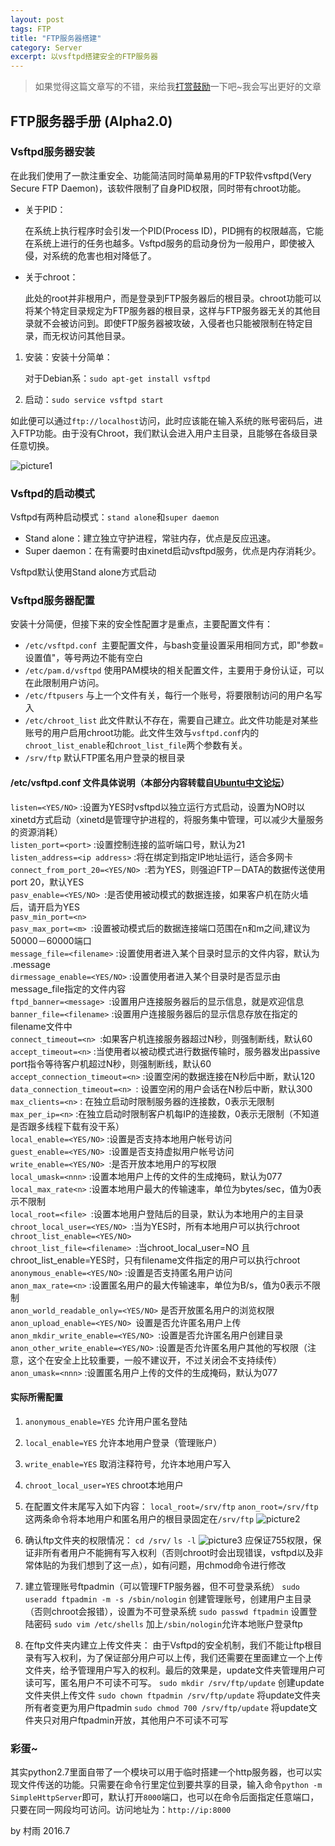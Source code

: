 ```yaml
---
layout: post
tags: FTP
title: "FTP服务器搭建"
category: Server
excerpt: 以vsftpd搭建安全的FTP服务器
---
```

> 如果觉得这篇文章写的不错，来给我[打赏鼓励](http://d3.freep.cn/3tb_160710193136wkl4568789.jpg)一下吧~我会写出更好的文章


## FTP服务器手册 (Alpha2.0)

### Vsftpd服务器安装
在此我们使用了一款注重安全、功能简洁同时简单易用的FTP软件vsftpd(Very Secure FTP Daemon)，该软件限制了自身PID权限，同时带有chroot功能。

* 关于PID：

  在系统上执行程序时会引发一个PID(Process ID)，PID拥有的权限越高，它能在系统上进行的任务也越多。Vsftpd服务的启动身份为一般用户，即使被入侵，对系统的危害也相对降低了。

* 关于chroot：

  此处的root并非根用户，而是登录到FTP服务器后的根目录。chroot功能可以将某个特定目录规定为FTP服务器的根目录，这样与FTP服务器无关的其他目录就不会被访问到。即使FTP服务器被攻破，入侵者也只能被限制在特定目录，而无权访问其他目录。

1. 安装：安装十分简单：

   对于Debian系：`sudo apt-get install vsftpd`

2. 启动：`sudo service vsftpd start`


如此便可以通过`ftp://localhost`访问，此时应该能在输入系统的账号密码后，进入FTP功能。由于没有Chroot，我们默认会进入用户主目录，且能够在各级目录任意切换。

![picture1](http://d3.freep.cn/3tb_160730183804noch568789.png)

### Vsftpd的启动模式

Vsftpd有两种启动模式：`stand alone`和`super daemon`

* Stand alone：建立独立守护进程，常驻内存，优点是反应迅速。
* Super daemon：在有需要时由xinetd启动vsftpd服务，优点是内存消耗少。

Vsftpd默认使用Stand alone方式启动

### Vsftpd服务器配置

安装十分简便，但接下来的安全性配置才是重点，主要配置文件有：

* `/etc/vsftpd.conf `主要配置文件，与bash变量设置采用相同方式，即"参数=设置值"，等号两边不能有空白
* `/etc/pam.d/vsftpd` 使用PAM模块的相关配置文件，主要用于身份认证，可以在此限制用户访问。
* `/etc/ftpusers` 与上一个文件有关，每行一个账号，将要限制访问的用户名写入
* `/etc/chroot_list` 此文件默认不存在，需要自己建立。此文件功能是对某些账号的用户启用chroot功能。此文件生效与`vsftpd.conf`内的`chroot_list_enable`和`chroot_list_file`两个参数有关。
* `/srv/ftp` 默认FTP匿名用户登录的根目录



#### /etc/vsftpd.conf 文件具体说明（本部分内容转载自[Ubuntu中文论坛](http://wiki.ubuntu.com.cn/Vsftpd)）


`listen=<YES/NO>` :设置为YES时vsftpd以独立运行方式启动，设置为NO时以xinetd方式启动（xinetd是管理守护进程的，将服务集中管理，可以减少大量服务的资源消耗）  
`listen_port=<port>` :设置控制连接的监听端口号，默认为21    
`listen_address=<ip address>` :将在绑定到指定IP地址运行，适合多网卡   
`connect_from_port_20=<YES/NO> `:若为YES，则强迫FTP－DATA的数据传送使用port 20，默认YES  
`pasv_enable=<YES/NO> `:是否使用被动模式的数据连接，如果客户机在防火墙后，请开启为YES  
`pasv_min_port=<n>`  
`pasv_max_port=<m> `:设置被动模式后的数据连接端口范围在n和m之间,建议为50000－60000端口  
`message_file=<filename>` :设置使用者进入某个目录时显示的文件内容，默认为 .message  
`dirmessage_enable=<YES/NO>` :设置使用者进入某个目录时是否显示由message_file指定的文件内容  
`ftpd_banner=<message> `:设置用户连接服务器后的显示信息，就是欢迎信息  
`banner_file=<filename>` :设置用户连接服务器后的显示信息存放在指定的filename文件中  
`connect_timeout=<n> `:如果客户机连接服务器超过N秒，则强制断线，默认60  
`accept_timeout=<n>` :当使用者以被动模式进行数据传输时，服务器发出passive port指令等待客户机超过N秒，则强制断线，默认60  
`accept_connection_timeout=<n>` :设置空闲的数据连接在N秒后中断，默认120  
`data_connection_timeout=<n> `: 设置空闲的用户会话在N秒后中断，默认300  
`max_clients=<n>` : 在独立启动时限制服务器的连接数，0表示无限制  
`max_per_ip=<n>` :在独立启动时限制客户机每IP的连接数，0表示无限制（不知道是否跟多线程下载有没干系）  
`local_enable=<YES/NO>` :设置是否支持本地用户帐号访问  
`guest_enable=<YES/NO> `:设置是否支持虚拟用户帐号访问  
`write_enable=<YES/NO> `:是否开放本地用户的写权限  
`local_umask=<nnn>` :设置本地用户上传的文件的生成掩码，默认为077  
`local_max_rate<n>` :设置本地用户最大的传输速率，单位为bytes/sec，值为0表示不限制  
`local_root=<file> `:设置本地用户登陆后的目录，默认为本地用户的主目录  
`chroot_local_user=<YES/NO> `:当为YES时，所有本地用户可以执行chroot  
`chroot_list_enable=<YES/NO>`   
`chroot_list_file=<filename> `:当chroot_local_user=NO 且 chroot_list_enable=YES时，只有filename文件指定的用户可以执行chroot  
`anonymous_enable=<YES/NO>` :设置是否支持匿名用户访问  
`anon_max_rate=<n>` :设置匿名用户的最大传输速率，单位为B/s，值为0表示不限制  
`anon_world_readable_only=<YES/NO>` 是否开放匿名用户的浏览权限  
`anon_upload_enable=<YES/NO> `设置是否允许匿名用户上传  
`anon_mkdir_write_enable=<YES/NO> `:设置是否允许匿名用户创建目录  
`anon_other_write_enable=<YES/NO>` :设置是否允许匿名用户其他的写权限（注意，这个在安全上比较重要，一般不建议开，不过关闭会不支持续传）  
`anon_umask=<nnn>` :设置匿名用户上传的文件的生成掩码，默认为077   

#### **实际所需配置**

1. `anonymous_enable=YES` 允许用户匿名登陆
2. `local_enable=YES` 允许本地用户登录（管理账户）
3. `write_enable=YES` 取消注释符号，允许本地用户写入
4. `chroot_local_user=YES` chroot本地用户
5. 在配置文件末尾写入如下内容：
   `local_root=/srv/ftp`
   `anon_root=/srv/ftp`
   这两条命令将本地用户和匿名用户的根目录固定在`/srv/ftp`
   ![picture2](http://d3.freep.cn/3tb_160730183804v89x568789.png)
6. 确认ftp文件夹的权限情况：
   `cd /srv/`
   `ls -l`
   ![picture3](http://d3.freep.cn/3tb_160730183804h02h568789.png)
   应保证755权限，保证非所有者用户不能拥有写入权利（否则chroot时会出现错误，vsftpd以及非常体贴的为我们想到了这一点），如有问题，用chmod命令进行修改
7. 建立管理账号ftpadmin（可以管理FTP服务器，但不可登录系统）
   `sudo useradd ftpadmin -m -s /sbin/nologin` 创建管理账号，创建用户主目录（否则chroot会报错），设置为不可登录系统
   `sudo passwd ftpadmin` 设置登陆密码
   `sudo vim /etc/shells` 加上`/sbin/nologin`允许本地账户登录ftp

8. 在ftp文件夹内建立上传文件夹：
      由于Vsftpd的安全机制，我们不能让ftp根目录有写入权利，为了保证部分用户可以上传，我们还需要在里面建立一个上传文件夹，给予管理用户写入的权利。最后的效果是，update文件夹管理用户可读可写，匿名用户不可读不可写。
      `sudo mkdir /srv/ftp/update` 创建update文件夹供上传文件
      `sudo chown ftpadmin /srv/ftp/update` 将update文件夹所有者变更为用户ftpadmin
      `sudo chmod 700 /srv/ftp/update` 将update文件夹只对用户ftpadmin开放，其他用户不可读不可写


### 彩蛋~

其实python2.7里面自带了一个模块可以用于临时搭建一个http服务器，也可以实现文件传送的功能。只需要在命令行里定位到要共享的目录，输入命令`python -m SimpleHttpServer`即可，默认打开`8000`端口，也可以在命令后面指定任意端口，只要在同一网段均可访问。访问地址为：`http://ip:8000`

by 村雨 2016.7
